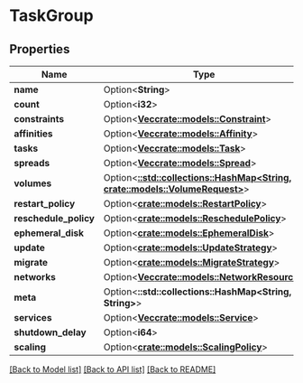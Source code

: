 # TaskGroup

## Properties

Name | Type | Description | Notes
------------ | ------------- | ------------- | -------------
**name** | Option<**String**> |  | [optional]
**count** | Option<**i32**> |  | [optional]
**constraints** | Option<[**Vec<crate::models::Constraint>**](Constraint.md)> |  | [optional]
**affinities** | Option<[**Vec<crate::models::Affinity>**](Affinity.md)> |  | [optional]
**tasks** | Option<[**Vec<crate::models::Task>**](Task.md)> |  | [optional]
**spreads** | Option<[**Vec<crate::models::Spread>**](Spread.md)> |  | [optional]
**volumes** | Option<[**::std::collections::HashMap<String, crate::models::VolumeRequest>**](VolumeRequest.md)> |  | [optional]
**restart_policy** | Option<[**crate::models::RestartPolicy**](RestartPolicy.md)> |  | [optional]
**reschedule_policy** | Option<[**crate::models::ReschedulePolicy**](ReschedulePolicy.md)> |  | [optional]
**ephemeral_disk** | Option<[**crate::models::EphemeralDisk**](EphemeralDisk.md)> |  | [optional]
**update** | Option<[**crate::models::UpdateStrategy**](UpdateStrategy.md)> |  | [optional]
**migrate** | Option<[**crate::models::MigrateStrategy**](MigrateStrategy.md)> |  | [optional]
**networks** | Option<[**Vec<crate::models::NetworkResource>**](NetworkResource.md)> |  | [optional]
**meta** | Option<**::std::collections::HashMap<String, String>**> |  | [optional]
**services** | Option<[**Vec<crate::models::Service>**](Service.md)> |  | [optional]
**shutdown_delay** | Option<**i64**> |  | [optional]
**scaling** | Option<[**crate::models::ScalingPolicy**](ScalingPolicy.md)> |  | [optional]

[[Back to Model list]](../README.md#documentation-for-models) [[Back to API list]](../README.md#documentation-for-api-endpoints) [[Back to README]](../README.md)


